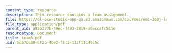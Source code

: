 ```yaml
---
content_type: resource
description: This resource contains a team assignment.
file: https://ol-ocw-studio-app-qa.s3.amazonaws.com/courses/esd-260j-logistics-systems-fall-2006/5cb7bb806f2b40e2f8c2132f11149c5c_team3.pdf
file_type: application/pdf
parent_uid: a92b377b-49ec-f493-2819-a0eccafc511e
resourcetype: Document
title: team3.pdf
uid: 5cb7bb80-6f2b-40e2-f8c2-132f11149c5c
---
```

